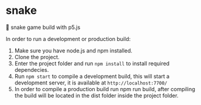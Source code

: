 # snake
🐍 snake game build with p5.js

In order to run a development or production build:

1. Make sure you have node.js and npm installed.
2. Clone the project.
3. Enter the project folder and run `npm install` to install required dependecies.
4. Run `npm start` to compile a development build, this will start a development server, it is available at `http://localhost:7700/`
5. In order to compile a production build run npm run build, after compiling the build will be located in the dist folder inside the project folder.
